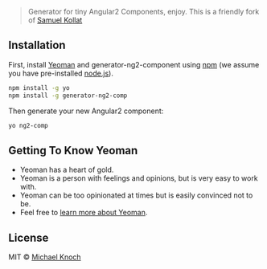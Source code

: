 
> Generator for tiny Angular2 Components, enjoy.
This is a friendly fork of [Samuel Kollat](https://github.com/samuel-kollat/generator-ng2-component)



## Installation

First, install [Yeoman](http://yeoman.io) and generator-ng2-component using [npm](https://www.npmjs.com/) (we assume you have pre-installed [node.js](https://nodejs.org/)).

```bash
npm install -g yo
npm install -g generator-ng2-comp
```

Then generate your new Angular2 component:

```bash
yo ng2-comp
```

## Getting To Know Yeoman

 * Yeoman has a heart of gold.
 * Yeoman is a person with feelings and opinions, but is very easy to work with.
 * Yeoman can be too opinionated at times but is easily convinced not to be.
 * Feel free to [learn more about Yeoman](http://yeoman.io/).

## License

MIT © [Michael Knoch](https://github.com/michaelknoch)


